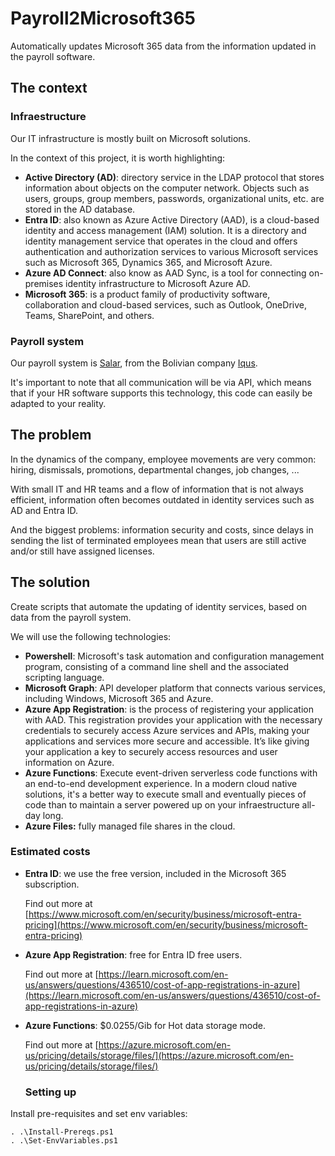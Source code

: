 # Payroll2Microsoft365

Automatically updates Microsoft 365 data from the information updated in the payroll software.

## The context

### Infraestructure

Our IT infrastructure is mostly built on Microsoft solutions.

In the context of this project, it is worth highlighting:

* **Active Directory (AD)**: directory service in the LDAP protocol that stores information about objects on the computer network. Objects such as users, groups, group members, passwords, organizational units, etc. are stored in the AD database.
* **Entra ID**: also known as Azure Active Directory (AAD), is a cloud-based identity and access management (IAM) solution. It is a directory and identity management service that operates in the cloud and offers authentication and authorization services to various Microsoft services such as Microsoft 365, Dynamics 365, and Microsoft Azure.
* **Azure AD Connect**: also know as AAD Sync, is a tool for connecting on-premises identity infrastructure to Microsoft Azure AD.
* **Microsoft 365**: is a product family of productivity software, collaboration and cloud-based services, such as Outlook, OneDrive, Teams, SharePoint, and others.

### Payroll system

Our payroll system is [Salar](https://www.salar.com.bo/), from the Bolivian company [Iqus](https://www.iqus.com.bo/).

It's important to note that all communication will be via API, which means that if your HR software supports this technology, this code can easily be adapted to your reality.

## The problem

In the dynamics of the company, employee movements are very common: hiring, dismissals, promotions, departmental changes, job changes, ...

With small IT and HR teams and a flow of information that is not always efficient, information often becomes outdated in identity services such as AD and Entra ID.

And the biggest problems: information security and costs, since delays in sending the list of terminated employees mean that users are still active and/or still have assigned licenses.

## The solution

Create scripts that automate the updating of identity services, based on data from the payroll system.

We will use the following technologies:

* **Powershell**: Microsoft's task automation and configuration management program, consisting of a command line shell and the associated scripting language.
* **Microsoft Graph**: API developer platform that connects various services, including Windows, Microsoft 365 and Azure.
* **Azure App Registration**: is the process of registering your application with AAD. This registration provides your application with the necessary credentials to securely access Azure services and APIs, making your applications and services more secure and accessible. It’s like giving your application a key to securely access resources and user information on Azure.
* **Azure Functions**: Execute event-driven serverless code functions with an end-to-end development experience. In a modern cloud native solutions, it's a better way to execute small and eventually pieces of code than to maintain a server powered up on your infraestructure all-day long.
* **Azure Files:** fully managed file shares in the cloud.

### Estimated costs

*   **Entra ID**: we use the free version, included in the Microsoft 365 subscription.

    Find out more at [https://www.microsoft.com/en/security/business/microsoft-entra-pricing](https://www.microsoft.com/en/security/business/microsoft-entra-pricing)
*   **Azure App Registration**: free for Entra ID free users.

    Find out more at [https://learn.microsoft.com/en-us/answers/questions/436510/cost-of-app-registrations-in-azure](https://learn.microsoft.com/en-us/answers/questions/436510/cost-of-app-registrations-in-azure)
*   **Azure Functions**: $0.0255/Gib for Hot data storage mode.

    Find out more at [https://azure.microsoft.com/en-us/pricing/details/storage/files/](https://azure.microsoft.com/en-us/pricing/details/storage/files/)

    ### Setting up

Install pre-requisites and set env variables:

```
. .\Install-Prereqs.ps1
. .\Set-EnvVariables.ps1
```
